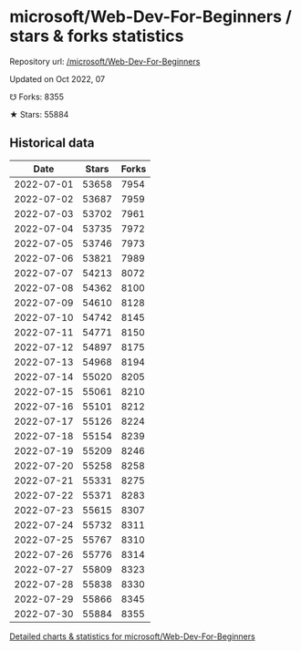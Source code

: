 # microsoft/Web-Dev-For-Beginners / stars & forks statistics

Repository url: [/microsoft/Web-Dev-For-Beginners](https://github.com/microsoft/Web-Dev-For-Beginners)

Updated on Oct 2022, 07

☋ Forks: 8355

★ Stars: 55884

## Historical data
| Date | Stars | Forks |
|------|-------|-------|
| 2022-07-01 | 53658 | 7954 | 
| 2022-07-02 | 53687 | 7959 | 
| 2022-07-03 | 53702 | 7961 | 
| 2022-07-04 | 53735 | 7972 | 
| 2022-07-05 | 53746 | 7973 | 
| 2022-07-06 | 53821 | 7989 | 
| 2022-07-07 | 54213 | 8072 | 
| 2022-07-08 | 54362 | 8100 | 
| 2022-07-09 | 54610 | 8128 | 
| 2022-07-10 | 54742 | 8145 | 
| 2022-07-11 | 54771 | 8150 | 
| 2022-07-12 | 54897 | 8175 | 
| 2022-07-13 | 54968 | 8194 | 
| 2022-07-14 | 55020 | 8205 | 
| 2022-07-15 | 55061 | 8210 | 
| 2022-07-16 | 55101 | 8212 | 
| 2022-07-17 | 55126 | 8224 | 
| 2022-07-18 | 55154 | 8239 | 
| 2022-07-19 | 55209 | 8246 | 
| 2022-07-20 | 55258 | 8258 | 
| 2022-07-21 | 55331 | 8275 | 
| 2022-07-22 | 55371 | 8283 | 
| 2022-07-23 | 55615 | 8307 | 
| 2022-07-24 | 55732 | 8311 | 
| 2022-07-25 | 55767 | 8310 | 
| 2022-07-26 | 55776 | 8314 | 
| 2022-07-27 | 55809 | 8323 | 
| 2022-07-28 | 55838 | 8330 | 
| 2022-07-29 | 55866 | 8345 | 
| 2022-07-30 | 55884 | 8355 | 


[Detailed charts & statistics for microsoft/Web-Dev-For-Beginners](https://reviewgithub.com/rep/microsoft/Web-Dev-For-Beginners)
